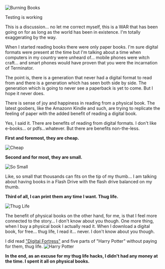 ![Burning Books](https://media.giphy.com/media/c5axFSKnD7SSY/giphy.gif)

Testing is working 

This is a discussion… no let me correct myself, this is a WAR that has been going on for as long as the world has been in existence. I'm totally exaggerating by the way.

When I started reading books there were only paper books. I'm sure digital formats were present at the time but I'm talking about a time when computers in my country were unheard of… mobile phones were witch craft… and smart phones would have proven that you were the incarnation of Terminator.

The point is, there is a generation that never had a digital format to read from and there is a generation which has seen both side by side. The generation which is going to never see a paperback is yet to come. But I hope it never does.

There is sense of joy and happiness in reading from a physical book. The latest goobers, like the Amazonn Kindle and such, are trying to replicate the feeling of paper with the added benefit of reading a digital book. 

Yes, I said it. There are benefits of reading from digital formats. I don't like e-books… or pdfs…whatever. But there are benefits non-the-less. 

**First and foremost, they are cheap.**

![Cheap](https://media.giphy.com/media/l1IYn6yMWvhRbwJz2/giphy.gif)

**Second and for most, they are small.**

![So Small](https://media.giphy.com/media/2hzRfTj3AZfY9z15uz/giphy.gif)

Like, so small that thousands can fits on the tip of my thumb… I am talking about having books in a Flash Drive with the flash drive balanced on my thumb.

**Third of all, I can print them any time I want. Thug life.**

![Thug Life](https://media.giphy.com/media/yoJC2I6rJYCpVoXUhW/giphy.gif)

The benefit of physical books on the other hand, for me, is that I feel more connected to the story… I don't know about you though. One more thing, when I buy a physical book I actually read it. When I download a digital book, for free… thug life, I read it… never. I don't know about you though.

I did read ["Digital Fortress"](https://en.wikipedia.org/wiki/Digital_Fortress) and five parts of "Harry Potter" without paying for them, thug life.
![Harry Potter](https://media.giphy.com/media/z9E0VKpHX4kSI/giphy.gif)

**In the end, as an excuse for my thug life hacks, I didn't had any money at the time. I spent it all on physical books.**
